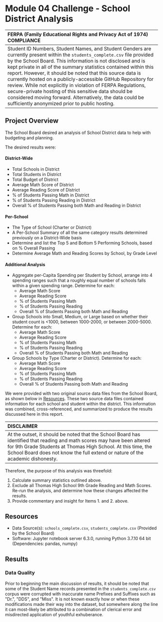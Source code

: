 # Module 04 Challenge - School District Analysis

|FERPA (Family Educational Rights and Privacy Act of 1974) COMPLIANCE
|:-
|Student ID Numbers, Student Names, and Student Genders are currently present within the `students_complete.csv` file provided by the School Board. This information is not disclosed and is kept private in all of the summary statistics contained within this report. However, it should be noted that this source data is currently hosted on a publicly-accessible GitHub Repository for review. While not explicitly in violation of FERPA Regulations, secure-private hosting of this sensitive data should be considered moving forward. Alternatively, the data could be sufficiently anonymized prior to public hosting.|

## Project Overview
The School Board desired an analysis of School District data to help with budgeting and planning.

The desired results were:
#### District-Wide
- Total Schools in District
- Total Students in District
- Total Budget of District
- Average Math Score of District
- Average Reading Score of District
- % of Students Passing Math in District
- % of Students Passing Reading in District
- Overall % of Students Passing both Math and Reading in District

#### Per-School
- The Type of School (Charter or District)
- A Per-School Summary of all the same category results determined previously on a District-Wide basis
- Determine and list the Top 5 and Bottom 5 Performing Schools, based on % Overall Passing
- Determine Average Math and Reading Scores by School, by Grade Level

#### Additional Analysis
- Aggregate per-Capita Spending per Student by School, arrange into 4 spending ranges such that a roughly equal number of schools falls within a given spending range. Determine for each:
	- Average Math Score
	- Average Reading Score
	- % of Students Passing Math
	- % of Students Passing Reading
	- Overall % of Students Passing both Math and Reading
- Group Schools into Small, Medium, or Large based on whether their student count is <1000, between 1000-2000, or between 2000-5000. Determine for each:
	- Average Math Score
	- Average Reading Score
	- % of Students Passing Math
	- % of Students Passing Reading
	- Overall % of Students Passing both Math and Reading
- Group Schools by Type (Charter or District). Determine for each:
	- Average Math Score
	- Average Reading Score
	- % of Students Passing Math
	- % of Students Passing Reading
	- Overall % of Students Passing both Math and Reading

We were provided with two original source data files from the School Board, as shown below in [Resources](https://github.com/TPapiernik/Module_04_Challenge#resources). These two source data files contained information for each school and student within the district. This information was combined, cross-referenced, and summarized to produce the results discussed here in this report.


|DISCLAIMER
|:-
|At the outset, it should be noted that the School Board has identified that reading and math scores may have been altered for 9th Grade Students at Thomas High School. At this time, the School Board does not know the full extend or nature of the academic dishonesty.|

Therefore, the purpose of this analysis was threefold:
1. Calculate summary statistics outlined above.
2. Exclude all Thomas High School 9th Grade Reading and Math Scores. Re-run the analysis, and determine how these changes affected the results.
3. Provide commentary and insight for Items 1. and 2. above.

## Resources
- Data Source(s): `schools_complete.csv`, `students_complete.csv` (Provided by the School Board)
- Software: Jupyter notebook server 6.3.0, running Python 3.7.10 64 bit (Dependencies: pandas, numpy)

## Results

### Data Quality
Prior to beginning the main discussion of results, it should be noted that some of the Student Name records presented in the `students_complete.csv` corpus were corrupted with inaccurate name Prefixes and Suffixes such as "Dr.", "DDS", and "Miss". It is not known exactly how or when these modifications made their way into the dataset, but somewhere along the line it can most-likely be attributed to a combination of clerical error and misdirected application of youthful exhuberance.
